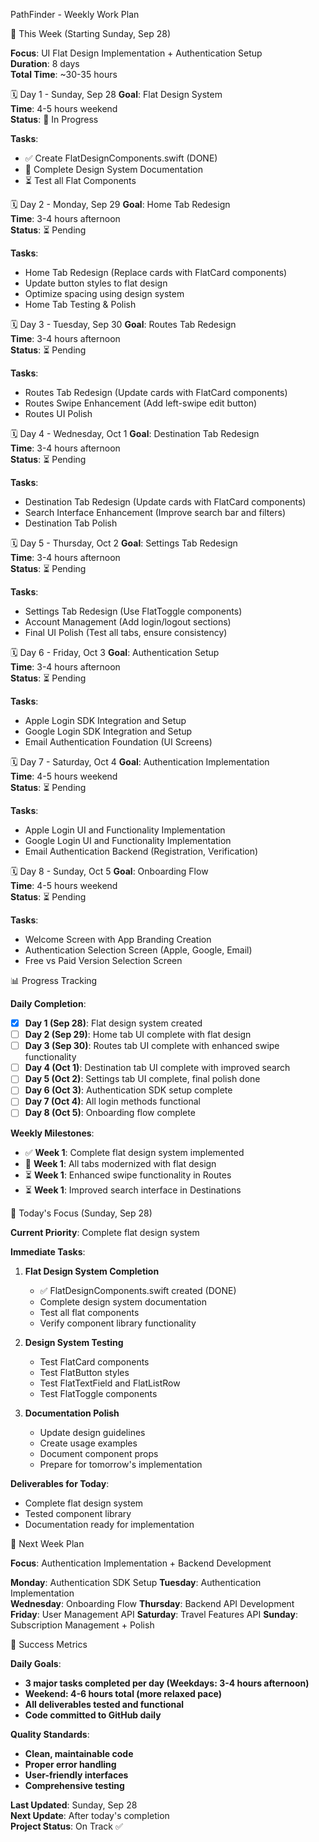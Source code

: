 PathFinder - Weekly Work Plan

📅 This Week (Starting Sunday, Sep 28)

**Focus**: UI Flat Design Implementation + Authentication Setup  
**Duration**: 8 days  
**Total Time**: ~30-35 hours  

🗓️ Day 1 - Sunday, Sep 28
**Goal**: Flat Design System  
**Time**: 4-5 hours weekend  
**Status**: 🔄 In Progress  

**Tasks**:
- ✅ Create FlatDesignComponents.swift (DONE)
- 🔄 Complete Design System Documentation
- ⏳ Test all Flat Components

🗓️ Day 2 - Monday, Sep 29
**Goal**: Home Tab Redesign  
**Time**: 3-4 hours afternoon  
**Status**: ⏳ Pending  

**Tasks**:
- Home Tab Redesign (Replace cards with FlatCard components)
- Update button styles to flat design
- Optimize spacing using design system
- Home Tab Testing & Polish

🗓️ Day 3 - Tuesday, Sep 30
**Goal**: Routes Tab Redesign  
**Time**: 3-4 hours afternoon  
**Status**: ⏳ Pending  

**Tasks**:
- Routes Tab Redesign (Update cards with FlatCard components)
- Routes Swipe Enhancement (Add left-swipe edit button)
- Routes UI Polish

🗓️ Day 4 - Wednesday, Oct 1
**Goal**: Destination Tab Redesign  
**Time**: 3-4 hours afternoon  
**Status**: ⏳ Pending  

**Tasks**:
- Destination Tab Redesign (Update cards with FlatCard components)
- Search Interface Enhancement (Improve search bar and filters)
- Destination Tab Polish

🗓️ Day 5 - Thursday, Oct 2
**Goal**: Settings Tab Redesign  
**Time**: 3-4 hours afternoon  
**Status**: ⏳ Pending  

**Tasks**:
- Settings Tab Redesign (Use FlatToggle components)
- Account Management (Add login/logout sections)
- Final UI Polish (Test all tabs, ensure consistency)

🗓️ Day 6 - Friday, Oct 3
**Goal**: Authentication Setup  
**Time**: 3-4 hours afternoon  
**Status**: ⏳ Pending  

**Tasks**:
- Apple Login SDK Integration and Setup
- Google Login SDK Integration and Setup
- Email Authentication Foundation (UI Screens)

🗓️ Day 7 - Saturday, Oct 4
**Goal**: Authentication Implementation  
**Time**: 4-5 hours weekend  
**Status**: ⏳ Pending  

**Tasks**:
- Apple Login UI and Functionality Implementation
- Google Login UI and Functionality Implementation
- Email Authentication Backend (Registration, Verification)

🗓️ Day 8 - Sunday, Oct 5
**Goal**: Onboarding Flow  
**Time**: 4-5 hours weekend  
**Status**: ⏳ Pending  

**Tasks**:
- Welcome Screen with App Branding Creation
- Authentication Selection Screen (Apple, Google, Email)
- Free vs Paid Version Selection Screen

📊 Progress Tracking

**Daily Completion**:
- [x] **Day 1 (Sep 28)**: Flat design system created
- [ ] **Day 2 (Sep 29)**: Home tab UI complete with flat design
- [ ] **Day 3 (Sep 30)**: Routes tab UI complete with enhanced swipe functionality
- [ ] **Day 4 (Oct 1)**: Destination tab UI complete with improved search
- [ ] **Day 5 (Oct 2)**: Settings tab UI complete, final polish done
- [ ] **Day 6 (Oct 3)**: Authentication SDK setup complete
- [ ] **Day 7 (Oct 4)**: All login methods functional
- [ ] **Day 8 (Oct 5)**: Onboarding flow complete

**Weekly Milestones**:
- ✅ **Week 1**: Complete flat design system implemented
- 🔄 **Week 1**: All tabs modernized with flat design
- ⏳ **Week 1**: Enhanced swipe functionality in Routes
- ⏳ **Week 1**: Improved search interface in Destinations

🎯 Today's Focus (Sunday, Sep 28)

**Current Priority**: Complete flat design system

**Immediate Tasks**:
1. **Flat Design System Completion**
   - ✅ FlatDesignComponents.swift created (DONE)
   - Complete design system documentation
   - Test all flat components
   - Verify component library functionality

2. **Design System Testing**
   - Test FlatCard components
   - Test FlatButton styles
   - Test FlatTextField and FlatListRow
   - Test FlatToggle components

3. **Documentation Polish**
   - Update design guidelines
   - Create usage examples
   - Document component props
   - Prepare for tomorrow's implementation

**Deliverables for Today**:
- Complete flat design system
- Tested component library
- Documentation ready for implementation

🚀 Next Week Plan

**Focus**: Authentication Implementation + Backend Development

**Monday**: Authentication SDK Setup
**Tuesday**: Authentication Implementation  
**Wednesday**: Onboarding Flow
**Thursday**: Backend API Development
**Friday**: User Management API
**Saturday**: Travel Features API
**Sunday**: Subscription Management + Polish

🎯 Success Metrics

**Daily Goals**:
- **3 major tasks completed per day (Weekdays: 3-4 hours afternoon)**
- **Weekend: 4-6 hours total (more relaxed pace)**
- **All deliverables tested and functional**
- **Code committed to GitHub daily**

**Quality Standards**:
- **Clean, maintainable code**
- **Proper error handling**
- **User-friendly interfaces**
- **Comprehensive testing**

**Last Updated**: Sunday, Sep 28  
**Next Update**: After today's completion  
**Project Status**: On Track ✅
